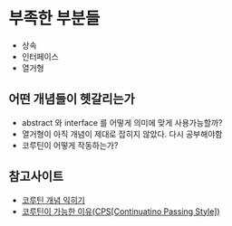 # 부족한 부분들
- 상속
- 인터페이스
- 열거형

## 어떤 개념들이 헷갈리는가
- abstract 와 interface 를 어떻게 의미에 맞게 사용가능할까?
- 열거형이 아직 개념이 제대로 잡히지 않았다. 다시 공부해야함
- 코루틴이 어떻게 작동하는가?

## 참고사이트
- [코루틴 개념 익히기](https://wooooooak.github.io/kotlin/2019/08/25/%EC%BD%94%ED%8B%80%EB%A6%B0-%EC%BD%94%EB%A3%A8%ED%8B%B4-%EA%B0%9C%EB%85%90-%EC%9D%B5%ED%9E%88%EA%B8%B0/)
- [코루틴이 가능한 이유(CPS[Continuatino Passing Style])](http://dogfeet.github.io/articles/2012/by-example-continuation-passing-style-in-javascript.html)